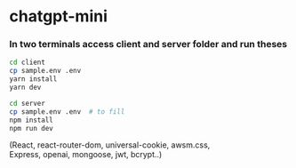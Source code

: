 # chatgpt-mini

### In two terminals access **client** and **server** folder and run theses

```bash
cd client
cp sample.env .env
yarn install
yarn dev
```

```bash
cd server
cp sample.env .env  # to fill
npm install
npm run dev
```

(React, react-router-dom, universal-cookie, awsm.css,  
Express, openai, mongoose, jwt, bcrypt..)
